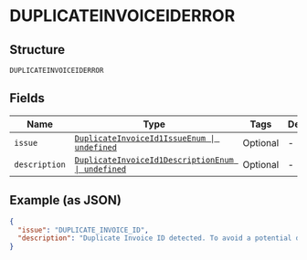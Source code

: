 
# DUPLICATEINVOICEIDERROR

## Structure

`DUPLICATEINVOICEIDERROR`

## Fields

| Name | Type | Tags | Description |
|  --- | --- | --- | --- |
| `issue` | [`DuplicateInvoiceId1IssueEnum \| undefined`](../../doc/models/duplicate-invoice-id-1-issue-enum.md) | Optional | - |
| `description` | [`DuplicateInvoiceId1DescriptionEnum \| undefined`](../../doc/models/duplicate-invoice-id-1-description-enum.md) | Optional | - |

## Example (as JSON)

```json
{
  "issue": "DUPLICATE_INVOICE_ID",
  "description": "Duplicate Invoice ID detected. To avoid a potential duplicate transaction your account setting requires that Invoice Id be unique for each transaction."
}
```

